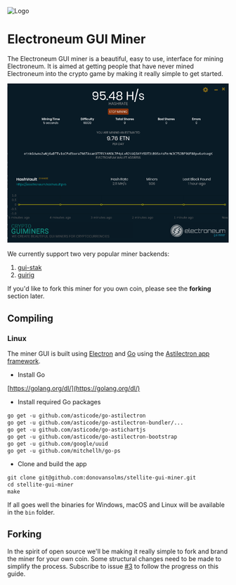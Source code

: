 ![Logo](git-assets/miner-logo.png "Logo")

# Electroneum GUI Miner

The Electroneum GUI miner is a beautiful, easy to use, interface for mining Electroneum.
It is aimed at getting people that have never mined Electroneum into the crypto
game by making it really simple to get started.

![Screenshot](git-assets/screenshot.png "Screenshot")

We currently support two very popular miner backends:

1. [gui-stak](https://github.com/crypto-guiminers/gui-stak)
2. [guirig](https://github.com/stellitecoin/xtlrig)

If you'd like to fork this miner for you own coin, please see the __forking__
section later.

## Compiling

### Linux

The miner GUI is built using [Electron](https://electronjs.org) and
[Go](https://golang.org) using the
[Astilectron app framework](https://github.com/asticode/astilectron).

* Install Go

[https://golang.org/dl/](https://golang.org/dl/)

* Install required Go packages

```shell
go get -u github.com/asticode/go-astilectron
go get -u github.com/asticode/go-astilectron-bundler/...
go get -u github.com/asticode/go-astichartjs
go get -u github.com/asticode/go-astilectron-bootstrap
go get -u github.com/google/uuid
go get -u github.com/mitchellh/go-ps
```

* Clone and build the app

```shell
git clone git@github.com:donovansolms/stellite-gui-miner.git
cd stellite-gui-miner
make
```
If all goes well the binaries for Windows, macOS and Linux will be available in the `bin` folder.

## Forking

In the spirit of open source we'll be making it really simple to fork and
brand the miner for your own coin. Some structural changes need to be made to
simplify the process. Subscribe to issue [#3][i3] to follow the progress on this
guide.

[i3]: https://github.com/stellitecoin/gui-miner/issues/3
